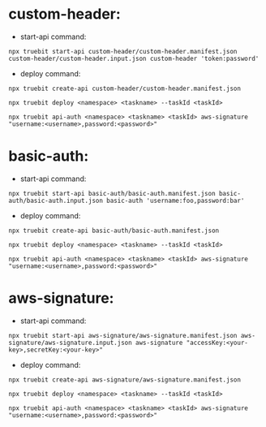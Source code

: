 
# custom-header:

* start-api command:
```
npx truebit start-api custom-header/custom-header.manifest.json custom-header/custom-header.input.json custom-header 'token:password'
```

* deploy command:
```
npx truebit create-api custom-header/custom-header.manifest.json

npx truebit deploy <namespace> <taskname> --taskId <taskId>

npx truebit api-auth <namespace> <taskname> <taskId> aws-signature "username:<username>,password:<password>"
```

# basic-auth:

* start-api command:
```
npx truebit start-api basic-auth/basic-auth.manifest.json basic-auth/basic-auth.input.json basic-auth 'username:foo,password:bar'
```

* deploy command:
```
npx truebit create-api basic-auth/basic-auth.manifest.json

npx truebit deploy <namespace> <taskname> --taskId <taskId>

npx truebit api-auth <namespace> <taskname> <taskId> aws-signature "username:<username>,password:<password>"
```

# aws-signature:

* start-api command:
```
npx truebit start-api aws-signature/aws-signature.manifest.json aws-signature/aws-signature.input.json aws-signature "accessKey:<your-key>,secretKey:<your-key>"
```

* deploy command:
```
npx truebit create-api aws-signature/aws-signature.manifest.json

npx truebit deploy <namespace> <taskname> --taskId <taskId>

npx truebit api-auth <namespace> <taskname> <taskId> aws-signature "username:<username>,password:<password>"
```